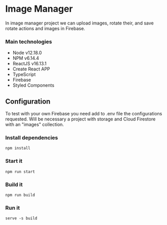 # Image Manager

In image manager project we can upload images, rotate their, and save rotate actions and images in Firebase.

### Main technologies

- Node v12.18.0
- NPM v6.14.4
- ReactJS v16.13.1
- Create React APP
- TypeScript
- Firebase
- Styled Components

## Configuration

To test with your own Firebase you need add to .env file the configurations requested.
Will be necessary a project with storage and Cloud Firestore with an "images" collection.

### Install dependencies

`npm install`

### Start it

`npm run start`

### Build it

`npm run build`

### Run it

`serve -s build`
